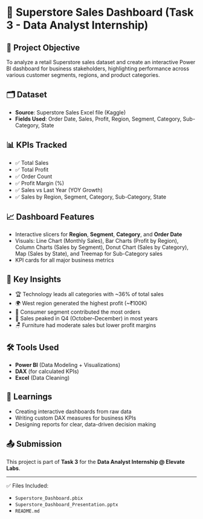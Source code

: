 # 🧾 Superstore Sales Dashboard (Task 3 - Data Analyst Internship)

## 📌 Project Objective
To analyze a retail Superstore sales dataset and create an interactive Power BI dashboard for business stakeholders, highlighting performance across various customer segments, regions, and product categories.

## 🗂️ Dataset
- **Source**: Superstore Sales Excel file (Kaggle)
- **Fields Used**: Order Date, Sales, Profit, Region, Segment, Category, Sub-Category, State

## 📊 KPIs Tracked
- ✅ Total Sales
- ✅ Total Profit
- ✅ Order Count
- ✅ Profit Margin (%)
- ✅ Sales vs Last Year (YOY Growth)
- ✅ Sales by Region, Segment, Category, Sub-Category, State

## 📈 Dashboard Features
- Interactive slicers for **Region**, **Segment**, **Category**, and **Order Date**
- Visuals: Line Chart (Monthly Sales), Bar Charts (Profit by Region), Column Charts (Sales by Segment), Donut Chart (Sales by Category), Map (Sales by State), and Treemap for Sub-Category sales
- KPI cards for all major business metrics

## 📌 Key Insights
- 🏆 Technology leads all categories with ~36% of total sales
- 🌍 West region generated the highest profit (~₹100K)
- 👤 Consumer segment contributed the most orders
- 📅 Sales peaked in Q4 (October–December) in most years
- 🪑 Furniture had moderate sales but lower profit margins

## 🛠 Tools Used
- **Power BI** (Data Modeling + Visualizations)
- **DAX** (for calculated KPIs)
- **Excel** (Data Cleaning)

## 🧠 Learnings
- Creating interactive dashboards from raw data
- Writing custom DAX measures for business KPIs
- Designing reports for clear, data-driven decision making

## 📤 Submission
This project is part of **Task 3** for the **Data Analyst Internship @ Elevate Labs**.


---

✅ Files Included:
- `Superstore_Dashboard.pbix`
- `Superstore_Dashboard_Presentation.pptx`
- `README.md` 
